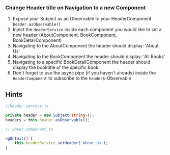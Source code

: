 ### Change Header title on Navigation to a new Component

1. Expose your Subject as an Observable to your HeaderComponent `header.asObservable()`
2. Inject the `HeaderService` inside each component you would like to set a new header (AboutComponent, BookComponent, BookDetailComponent)
3. Navigating to the AboutComponent the header should display: 'About Us'
4. Navigating to the BookComponent the header should display: 'All Books'
5. Navigating to a specific BookDetailComponent the header should display the booktitle of the specific book.
6. Don't forget to use the async pipe (if you haven't already) inside the `HeaderComponent` to subscribe to the `header$`-Observable

## Hints

```typescript
//header.service.ts

private header = new Subject<string>();
header$ = this.header.asObservable();
```

```typescript
// about.component.ts 

ngOnInit() {
	this.headerService.setHeader('About Us');
}

```
